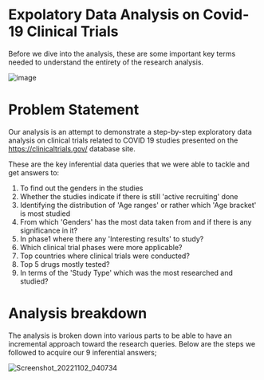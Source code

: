 # Expolatory Data Analysis on Covid-19 Clinical Trials
Before we dive into the analysis, these are some important key terms needed to understand the entirety of the research analysis.

![image](https://user-images.githubusercontent.com/89702819/199591663-a9504c07-2cc4-4804-a3ce-a6a21b4de739.png)

# Problem Statement

Our analysis is an attempt to demonstrate a step-by-step exploratory data analysis on clinical trials related to COVID 19 studies presented on the https://clinicaltrials.gov/ database site.

These are the key inferential data queries that we were able to tackle and get answers to:

1. To find out the genders in the studies
2. Whether the studies indicate if there is still 'active recruiting' done
3. Identifying the distribution of 'Age ranges' or rather which 'Age bracket' is most studied
4. From which 'Genders' has the most data taken from and if there is any significance in it?
5. In phase1 where there any 'Interesting results' to study?
6. Which clinical trial phases were more applicable?
7. Top countries where clinical trials were conducted?
8. Top 5 drugs mostly tested?
9. In terms of the 'Study Type' which was the most researched and studied?

# Analysis breakdown

The analysis is broken down into various parts to be able to have an incremental approach toward the research queries. Below are the steps we followed to acquire our 9 inferential answers;

![Screenshot_20221102_040734](https://user-images.githubusercontent.com/89702819/199592694-29ec1dc0-01a6-4f21-8c78-0d97d6230778.png)
